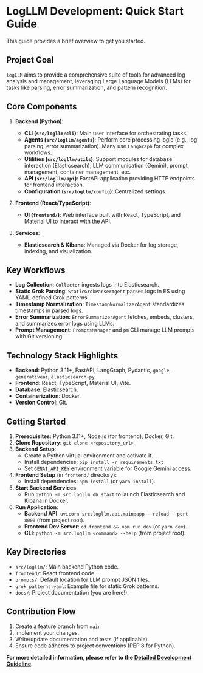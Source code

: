 # LogLLM Development: Quick Start Guide

This guide provides a brief overview to get you started.

## Project Goal

`logLLM` aims to provide a comprehensive suite of tools for advanced log analysis and management, leveraging Large Language Models (LLMs) for tasks like parsing, error summarization, and pattern recognition.

## Core Components

1.  **Backend (Python)**:

    - **CLI (`src/logllm/cli`)**: Main user interface for orchestrating tasks.
    - **Agents (`src/logllm/agents`)**: Perform core processing logic (e.g., log parsing, error summarization). Many use `LangGraph` for complex workflows.
    - **Utilities (`src/logllm/utils`)**: Support modules for database interaction (Elasticsearch), LLM communication (Gemini), prompt management, container management, etc.
    - **API (`src/logllm/api`)**: FastAPI application providing HTTP endpoints for frontend interaction.
    - **Configuration (`src/logllm/config`)**: Centralized settings.

2.  **Frontend (React/TypeScript)**:

    - **UI (`frontend/`)**: Web interface built with React, TypeScript, and Material UI to interact with the API.

3.  **Services**:
    - **Elasticsearch & Kibana**: Managed via Docker for log storage, indexing, and visualization.

## Key Workflows

- **Log Collection**: `Collector` ingests logs into Elasticsearch.
- **Static Grok Parsing**: `StaticGrokParserAgent` parses logs in ES using YAML-defined Grok patterns.
- **Timestamp Normalization**: `TimestampNormalizerAgent` standardizes timestamps in parsed logs.
- **Error Summarization**: `ErrorSummarizerAgent` fetches, embeds, clusters, and summarizes error logs using LLMs.
- **Prompt Management**: `PromptsManager` and `pm` CLI manage LLM prompts with Git versioning.

## Technology Stack Highlights

- **Backend**: Python 3.11+, FastAPI, LangGraph, Pydantic, `google-generativeai`, `elasticsearch-py`.
- **Frontend**: React, TypeScript, Material UI, Vite.
- **Database**: Elasticsearch.
- **Containerization**: Docker.
- **Version Control**: Git.

## Getting Started

1.  **Prerequisites**: Python 3.11+, Node.js (for frontend), Docker, Git.
2.  **Clone Repository**: `git clone <repository_url>`
3.  **Backend Setup**:
    - Create a Python virtual environment and activate it.
    - Install dependencies: `pip install -r requirements.txt`
    - Set `GENAI_API_KEY` environment variable for Google Gemini access.
4.  **Frontend Setup** (in `frontend/` directory):
    - Install dependencies: `npm install` (or `yarn install`).
5.  **Start Backend Services**:
    - Run `python -m src.logllm db start` to launch Elasticsearch and Kibana in Docker.
6.  **Run Application**:
    - **Backend API**: `uvicorn src.logllm.api.main:app --reload --port 8000` (from project root).
    - **Frontend Dev Server**: `cd frontend && npm run dev` (or `yarn dev`).
    - **CLI**: `python -m src.logllm <command> --help` (from project root).

## Key Directories

- `src/logllm/`: Main backend Python code.
- `frontend/`: React frontend code.
- `prompts/`: Default location for LLM prompt JSON files.
- `grok_patterns.yaml`: Example file for static Grok patterns.
- `docs/`: Project documentation (you are here!).

## Contribution Flow

1.  Create a feature branch from `main`
2.  Implement your changes.
3.  Write/update documentation and tests (if applicable).
4.  Ensure code adheres to project conventions (PEP 8 for Python).

**For more detailed information, please refer to the [Detailed Development Guideline](./DETAILED_GUIDELINE.md).**
